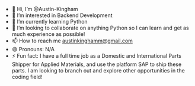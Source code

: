 - 👋 Hi, I’m @Austin-Kingham
- 👀 I’m interested in Backend Development
- 🌱 I’m currently learning Python
- 💞️ I’m looking to collaborate on anything Python so I can learn and get as much experience as possible!
- 📫 How to reach me austinkinghamm@gmail.com
- 😄 Pronouns: N/A
- ⚡ Fun fact: I have a full time job as a Domestic and International Parts Shipper for Applied Materials, and use the platform SAP to ship these parts. I am looking to branch out and explore other opportunities in the coding field!

<!---
Austin-Kingham/Austin-Kingham is a ✨ special ✨ repository because its `README.md` (this file) appears on your GitHub profile.
You can click the Preview link to take a look at your changes.
--->
